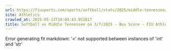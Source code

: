 ```yaml
---
url: https://fiusports.com/sports/softball/stats/2025/middle-tennessee/boxscore/12804
site: Athletics
crawled_at: 2025-05-13T10:04:43.951817
title: Softball vs Middle Tennessee on 3/7/2025 - Box Score - FIU Athletics
---
```


Error generating fit markdown: '<' not supported between instances of 'int' and 'str'